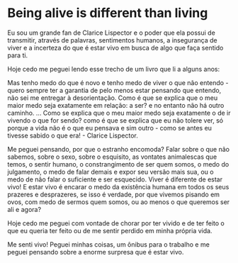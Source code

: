 # Being alive is different than living

Eu sou um grande fan de Clarice Lispector e o poder que ela possui de transmitir, através de palavras, sentimentos humanos, a insegurança de viver e a incerteza do que é estar vivo em busca de algo que faça sentido para ti.

Hoje cedo me peguei lendo esse trecho de um livro que li a alguns anos:

Mas tenho medo do que é novo e tenho medo de viver o que não entendo - quero sempre ter a garantia de pelo menos estar pensando que entendo, não sei me entregar à desorientação. Como é que se explica que o meu maior medo seja exatamente em relação: a ser? e no entanto não há outro caminho. ... Como se explica que o meu maior medo seja exatamente o de ir vivendo o que for sendo? como é que se explica que eu não tolere ver, só porque a vida não é o que eu pensava e sim outro - como se antes eu tivesse sabido o que era! - Clarice Lispector.

Me peguei pensando, por que o estranho encomoda? Falar sobre o que não sabemos, sobre o sexo, sobre o esquisito, as vontates animalescas que temos, o sentir humano, o constrangimento de ser quem somos, o medo do julgamento, o medo de falar demais e expor seu versão mais sua, ou o medo de não falar o suficiente e ser esquecido. Viver é diferente de estar vivo! E estar vivo é encarar o medo da existência humana em todos os seus prazeres e desprazeres, se isso é verdade, por que vivemos pisando em ovos, com medo de sermos quem somos, ou ao menos o que queremos ser ali e agora?

Hoje cedo me peguei com vontade de chorar por ter vivido e de ter feito o que eu queria ter feito ou de me sentir perdido em minha própria vida.

Me senti vivo! Peguei minhas coisas, um ônibus para o trabalho e me peguei pensando sobre a enorme surpresa que é estar vivo.

